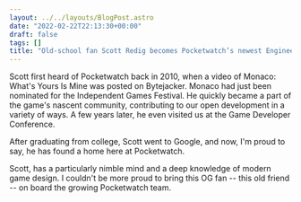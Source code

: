 ```yaml
---
layout: ../../layouts/BlogPost.astro
date: "2022-02-22T22:13:30+00:00"
draft: false
tags: []
title: "Old-school fan Scott Redig becomes Pocketwatch’s newest Engineer"
---
```


Scott first heard of Pocketwatch back in 2010, when a video of Monaco: What's Yours Is Mine was posted on Bytejacker. Monaco had just been nominated for the Independent Games Festival. He quickly became a part of the game's nascent community, contributing to our open development in a variety of ways. A few years later, he even visited us at the Game Developer Conference.

After graduating from college, Scott went to Google, and now, I'm proud to say, he has found a home here at Pocketwatch.

Scott, has a particularly nimble mind and a deep knowledge of modern game design. I couldn't be more proud to bring this OG fan -- this old friend -- on board the growing Pocketwatch team.
